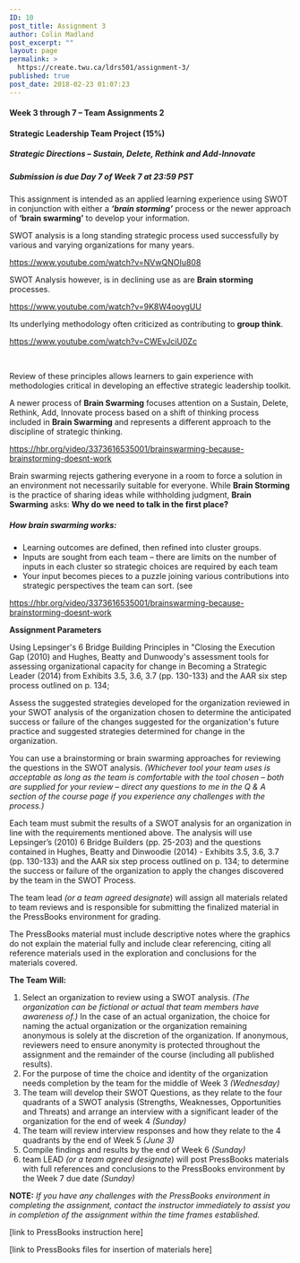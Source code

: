 ```yaml
---
ID: 10
post_title: Assignment 3
author: Colin Madland
post_excerpt: ""
layout: page
permalink: >
  https://create.twu.ca/ldrs501/assignment-3/
published: true
post_date: 2018-02-23 01:07:23
---
```

#### **Week 3 through 7 – Team Assignments 2**

#### **Strategic Leadership Team Project (15%)**

##### **Strategic Directions – Sustain, Delete, Rethink and Add-Innovate**

##### **Submission is due Day 7 of Week 7 at 23:59 PST**

This assignment is intended as an applied learning experience using SWOT in conjunction with either a _**‘brain storming’**_ process or the newer approach of **‘brain swarming’** to develop your information.

SWOT analysis is a long standing strategic process used successfully by various and varying organizations for many years.

https://www.youtube.com/watch?v=NVwQNOIu808

SWOT Analysis however, is in declining use as are **Brain storming** processes.

https://www.youtube.com/watch?v=9K8W4ooygUU

Its underlying methodology often criticized as contributing to **group think**.

https://www.youtube.com/watch?v=CWEvJciU0Zc

&nbsp;

Review of these principles allows learners to gain experience with methodologies critical in developing an effective strategic leadership toolkit.

A newer process of **Brain Swarming** focuses attention on a Sustain, Delete, Rethink, Add, Innovate process based on a shift of thinking process included in **Brain Swarming** and represents a different approach to the discipline of strategic thinking.
<div class="blog-video-embed">

<a href="https://hbr.org/video/3373616535001/brainswarming-because-brainstorming-doesnt-work">https://hbr.org/video/3373616535001/brainswarming-because-brainstorming-doesnt-work</a>

Brain swarming rejects gathering everyone in a room to force a solution in an environment not necessarily suitable for everyone. While **Brain Storming** is the practice of sharing ideas while withholding judgment, **Brain Swarming** asks: **Why do we need to talk in the first place?**

##### How brain swarming works:

* Learning outcomes are defined, then refined into cluster groups.
* Inputs are sought from each team – there are limits on the number of inputs in each cluster so strategic choices are required by each team
* Your input becomes pieces to a puzzle joining various contributions into strategic perspectives the team can sort. (see

<a href="https://hbr.org/video/3373616535001/brainswarming-because-brainstorming-doesnt-work">https://hbr.org/video/3373616535001/brainswarming-because-brainstorming-doesnt-work</a>

**Assignment Parameters**

Using Lepsinger's 6 Bridge Building Principles in "Closing the Execution Gap (2010) and Hughes, Beatty and Dunwoody's assessment tools for assessing organizational capacity for change in Becoming a Strategic Leader (2014) from Exhibits 3.5, 3.6, 3.7 (pp. 130-133) and the AAR six step process outlined on p. 134;

Assess the suggested strategies developed for the organization reviewed in your SWOT analysis of the organization chosen to determine the anticipated success or failure of the changes suggested for the organization's future practice and suggested strategies determined for change in the organization.

You can use a brainstorming or brain swarming approaches for reviewing the questions in the SWOT analysis. _(Whichever tool your team uses is acceptable as long as the team is comfortable with the tool chosen – both are supplied for your review – direct any questions to me in the Q &amp; A section of the course page if you experience any challenges with the process.)_

Each team must submit the results of a SWOT analysis for an organization in line with the requirements mentioned above. The analysis will use Lepsinger’s (2010) 6 Bridge Builders (pp. 25-203) and the questions contained in Hughes, Beatty and Dinwoodie (2014) - Exhibits 3.5, 3.6, 3.7 (pp. 130-133) and the AAR six step process outlined on p. 134; to determine the success or failure of the organization to apply the changes discovered by the team in the SWOT Process.

The team lead _(or a team agreed designate_) will assign all materials related to team reviews and is responsible for submitting the finalized material in the PressBooks environment for grading.

The PressBooks material must include descriptive notes where the graphics do not explain the material fully and include clear referencing, citing all reference materials used in the exploration and conclusions for the materials covered.

**The Team Will:**

1. Select an organization to review using a SWOT analysis. _(The organization can be fictional or actual that team members have awareness of.)_ In the case of an actual organization, the choice for naming the actual organization or the organization remaining  anonymous is solely at the discretion of the organization. If anonymous, reviewers need to ensure anonymity is protected throughout the assignment and the remainder of the course (including all published results).
1. For the purpose of time the choice and identity of the organization needs completion by the team for the middle of Week 3 _(Wednesday)_
2. The team will develop their SWOT Questions, as they relate to the four quadrants of a SWOT analysis (Strengths, Weaknesses, Opportunities and Threats) and arrange an interview with a significant leader of the organization for the end of week 4 _(Sunday)_
3. The team will review interview responses and how they relate to the 4 quadrants by the end of Week 5 _(June 3)_
4. Compile findings and results by the end of Week 6 _(Sunday)_
5. team LEAD _(or a team agreed designate_) will post PressBooks materials with full references and conclusions to the PressBooks environment by the Week 7 due date _(Sunday)_

**NOTE:** _If you have any challenges with the PressBooks environment in completing the assignment, contact the instructor immediately to assist you in completion of the assignment within the time frames established._

[link to PressBooks instruction here]

[link to PressBooks files for insertion of materials here]

</div>